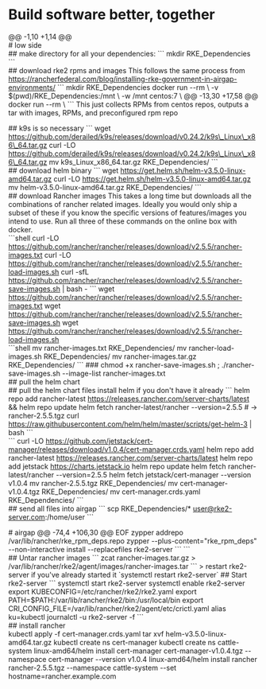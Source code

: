 # Build software better, together

 @@ -1,10 +1,14 @@  
 \# low side  
 \#\# make directory for all your dependencies: \`\`\` mkdir RKE\_Dependencies \`\`\`  
 \#\# download rke2 rpms and images This follows the same process from https://rancherfederal.com/blog/installing-rke-government-in-airgap-environments/ \`\`\` mkdir RKE\_Dependencies docker run --rm \ -v $\(pwd\)/RKE\_Dependencies:/mnt \ -w /mnt centos:7 \ @@ -13,30 +17,58 @@ docker run --rm \ \`\`\` This just collects RPMs from centos repos, outputs a tar with images, RPMs, and preconfigured rpm repo  
  
 \#\# k9s is so necessary \`\`\` wget https://github.com/derailed/k9s/releases/download/v0.24.2/k9s\_Linux\_x86\_64.tar.gz curl -LO https://github.com/derailed/k9s/releases/download/v0.24.2/k9s\_Linux\_x86\_64.tar.gz mv k9s\_Linux\_x86\_64.tar.gz RKE\_Dependencies/ \`\`\`  
 \#\# download helm binary \`\`\` wget https://get.helm.sh/helm-v3.5.0-linux-amd64.tar.gz curl -LO https://get.helm.sh/helm-v3.5.0-linux-amd64.tar.gz mv helm-v3.5.0-linux-amd64.tar.gz RKE\_Dependencies/ \`\`\`  
 \#\# download Rancher images This takes a long time but downloads all the combinations of rancher related images. Ideally you would only ship a subset of these if you know the specific versions of features/images you intend to use. Run all three of these commands on the online box with docker.  
 \`\`\`shell curl -LO https://github.com/rancher/rancher/releases/download/v2.5.5/rancher-images.txt curl -LO https://github.com/rancher/rancher/releases/download/v2.5.5/rancher-load-images.sh curl -sfL https://github.com/rancher/rancher/releases/download/v2.5.5/rancher-save-images.sh \| bash - \`\`\` wget https://github.com/rancher/rancher/releases/download/v2.5.5/rancher-images.txt wget https://github.com/rancher/rancher/releases/download/v2.5.5/rancher-save-images.sh wget https://github.com/rancher/rancher/releases/download/v2.5.5/rancher-load-images.sh  
 \`\`\`shell mv rancher-images.txt RKE\_Dependencies/ mv rancher-load-images.sh RKE\_Dependencies/ mv rancher-images.tar.gz RKE\_Dependencies/ \`\`\` \#\#\# chmod +x rancher-save-images.sh ; ./rancher-save-images.sh --image-list rancher-images.txt  
 \#\# pull the helm chart  
 \#\# pull the helm chart files install helm if you don't have it already \`\`\` helm repo add rancher-latest https://releases.rancher.com/server-charts/latest && helm repo update helm fetch rancher-latest/rancher --version=2.5.5 \# -&gt; rancher-2.5.5.tgz curl https://raw.githubusercontent.com/helm/helm/master/scripts/get-helm-3 \| bash \`\`\`  
 \`\`\` curl -LO https://github.com/jetstack/cert-manager/releases/download/v1.0.4/cert-manager.crds.yaml helm repo add rancher-latest https://releases.rancher.com/server-charts/latest helm repo add jetstack https://charts.jetstack.io helm repo update helm fetch rancher-latest/rancher --version=2.5.5 helm fetch jetstack/cert-manager --version v1.0.4 mv rancher-2.5.5.tgz RKE\_Dependencies/ mv cert-manager-v1.0.4.tgz RKE\_Dependencies/ mv cert-manager.crds.yaml RKE\_Dependencies/ \`\`\`  
 \#\# send all files into airgap \`\`\` scp RKE\_Dependencies/\* user@rke2-server.com:/home/user \`\`\`  
  
 \# airgap @@ -74,4 +106,30 @@ EOF zypper addrepo /var/lib/rancher/rke\_rpm\_deps.repo zypper --plus-content="rke\_rpm\_deps" --non-interactive install --replacefiles rke2-server \`\`\`  \`\`\`  
 \#\# Untar rancher images \`\`\` zcat rancher-images.tar.gz &gt; /var/lib/rancher/rke2/agent/images/rancher-images.tar \`\`\` &gt; restart rke2-server if you've already started it \`systemctl restart rke2-server\` \#\# Start rke2-server \`\`\` systemctl start rke2-server systemctl enable rke2-server export KUBECONFIG=/etc/rancher/rke2/rke2.yaml export PATH=$PATH:/var/lib/rancher/rke2/bin:/usr/local/bin export CRI\_CONFIG\_FILE=/var/lib/rancher/rke2/agent/etc/crictl.yaml alias ku=kubectl journalctl -u rke2-server -f \`\`\`  
 \#\# install rancher  
 kubectl apply -f cert-manager.crds.yaml tar xvf helm-v3.5.0-linux-amd64.tar.gz kubectl create ns cert-manager kubectl create ns cattle-system linux-amd64/helm install cert-manager cert-manager-v1.0.4.tgz --namespace cert-manager --version v1.0.4 linux-amd64/helm install rancher rancher-2.5.5.tgz --namespace cattle-system --set hostname=rancher.example.com 


